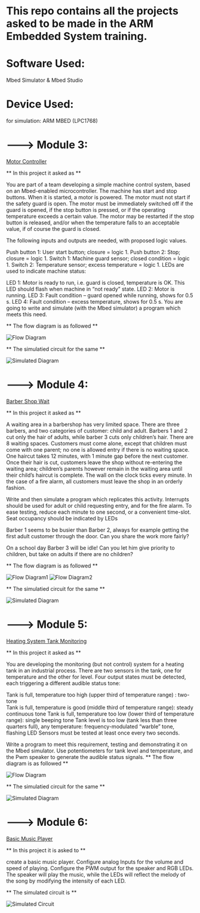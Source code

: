 # This repo contains all the projects asked to be made in the ARM Embedded System training.

# Software Used: 
Mbed Simulator & Mbed Studio

# Device Used:
for simulation: ARM MBED (LPC1768)

# ---> Module 3:
  
   [Motor Controller](https://github.com/saswat711/ARM-Mbed-Based-Projects/tree/main/M3%20Machine%20(Motor)%20Controller)
      
** In this project it asked as **

You are part of a team developing a simple machine control system, based on an Mbed-enabled microcontroller. The machine has start and stop buttons. When it is started, a motor is powered. The motor must not start if the safety guard is open. The motor must be immediately switched off if the guard is opened, if the stop button is pressed, or if the operating temperature exceeds a certain value. The motor may be restarted if the stop button is released, and/or when the temperature falls to an acceptable value, if of course the guard is closed.

The following inputs and outputs are needed, with proposed logic values. 

Push button 1: User start button; closure = logic 1.
Push button 2: Stop; closure = logic 1.
Switch 1: Machine guard sensor; closed condition = logic 1.
Switch 2: Temperature sensor; excess temperature = logic 1.
LEDs are used to indicate machine status: 

LED 1: Motor is ready to run, i.e. guard is closed, temperature is OK. This LED should flash when machine in “not ready” state. 
LED 2: Motor is running. 
LED 3: Fault condition – guard opened while running, shows for 0.5 s. 
LED 4: Fault condition – excess temperature, shows for 0.5 s. 
You are going to write and simulate (with the Mbed simulator) a program which meets this need.  

** The flow diagram is as followed **

   ![Flow Diagram](https://github.com/saswat711/ARM-Mbed-Based-Projects/blob/main/M3%20Machine%20(Motor)%20Controller/Flow%20Diagram.png?raw=true)

**  The simulatied circuit for the same **

   ![Simulated Diagram](https://github.com/saswat711/ARM-Mbed-Based-Projects/blob/main/M3%20Machine%20(Motor)%20Controller/Simulator%20Circuit.png?raw=true)

# ---> Module 4: 

   [Barber Shop Wait]([M4%20Barber%20Shop%20Wait](https://github.com/saswat711/ARM-Mbed-Based-Projects/tree/main/M4%20Barber%20Shop%20Wait))
      
** In this project it asked as **

A waiting area in a barbershop has very limited space. There are three barbers, and two categories of customer: 
child and adult. Barbers 1 and 2 cut only the hair of adults, while barber 3 cuts only children’s hair. 
There are 8 waiting spaces. Customers must come alone, except that children must come with one parent; 
no one is allowed entry if there is no waiting space. One haircut takes 12 minutes,
 with 1 minute gap before the next customer. Once their hair is cut, 
customers leave the shop without re-entering the waiting area; children’s parents however remain in the waiting area until their child’s haircut is complete.
 The wall on the clock ticks every minute. In the case of a fire alarm, 
all customers must leave the shop in an orderly fashion. 

Write and then simulate a program which replicates this activity. 
Interrupts should be used for adult or child requesting entry, and for the fire alarm. 
To ease testing, reduce each minute to one second, or a convenient time-slot. Seat occupancy should be indicated by LEDs

Barber 1 seems to be busier than Barber 2, always for example getting the first adult customer through the door. 
Can you share the work more fairly? 

On a school day Barber 3 will be idle! Can you let him give priority to children, 
but take on adults if there are no children? 

** The flow diagram is as followed **

   ![Flow Diagram1](https://github.com/saswat711/ARM-Mbed-Based-Projects/blob/main/M4%20Barber%20Shop%20Wait/FLow%20Chart%201.png?raw=true)
   ![Flow Diagram2](https://github.com/saswat711/ARM-Mbed-Based-Projects/blob/main/M4%20Barber%20Shop%20Wait/FLow%20Chart%202.png?raw=true)

** The simulatied circuit for the same **

   ![Simulated Diagram](https://github.com/saswat711/ARM-Mbed-Based-Projects/blob/main/M4%20Barber%20Shop%20Wait/Simulator%20Circuit.png?raw=true)


# ---> Module 5:

   [Heating System Tank Monitoring](https://github.com/saswat711/ARM-Mbed-Based-Projects/tree/main/M5%20Heating%20System%20Tank%20Monitoring)
      
** In this project it asked as **

You are developing the monitoring (but not control) system for a heating tank in an industrial process. There are two sensors in the tank, one for temperature and the other for level. Four output states must be detected, each triggering a different audible status tone: 

Tank is full, temperature too high (upper third of temperature range) : two-tone  
Tank is full, temperature is good (middle third of temperature range): steady continuous tone 
Tank is full, temperature too low (lower third of temperature range): single beeping tone 
Tank level is too low (tank less than three quarters full), any temperature: frequency-modulated “warble”  tone, flashing LED 
Sensors must be tested at least once every two seconds. 

Write a program to meet this requirement, testing and demonstrating it on the Mbed simulator. Use potentiometers for tank level and temperature, and the Pwm speaker to generate the audible status signals.
** The flow diagram is as followed **

   ![Flow Diagram](https://github.com/saswat711/ARM-Mbed-Based-Projects/blob/main/M5%20Heating%20System%20Tank%20Monitoring/Flow%20Chart.png?raw=true)

** The simulatied circuit for the same **

   ![Simulated Diagram](https://github.com/saswat711/ARM-Mbed-Based-Projects/blob/main/M5%20Heating%20System%20Tank%20Monitoring/Simulator%20Circuit.png?raw=true)


# ---> Module 6:

   [Basic Music Player](https://github.com/saswat711/ARM-Mbed-Based-Projects/tree/main/M6%20Basic%20Music%20Player)
      
** In this project it is asked to **

create a basic music player.
Configure analog Inputs for the volume and speed of playing.
Configure the PWM output for the speaker and RGB LEDs. The speaker will play the music, 
while the LEDs will reflect the melody of the song by modifying the intensity of each LED.

** The simulated circuit is **

![Simulated Circuit](https://github.com/saswat711/ARM-Mbed-Based-Projects/blob/main/M6%20Basic%20Music%20Player/Simulation%20Circuit.png?raw=true)

